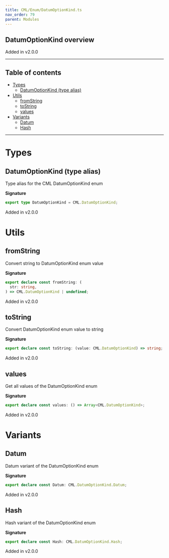 ```yaml
---
title: CML/Enum/DatumOptionKind.ts
nav_order: 79
parent: Modules
---
```


## DatumOptionKind overview

Added in v2.0.0

---

<h2 class="text-delta">Table of contents</h2>

- [Types](#types)
  - [DatumOptionKind (type alias)](#datumoptionkind-type-alias)
- [Utils](#utils)
  - [fromString](#fromstring)
  - [toString](#tostring)
  - [values](#values)
- [Variants](#variants)
  - [Datum](#datum)
  - [Hash](#hash)

---

# Types

## DatumOptionKind (type alias)

Type alias for the CML DatumOptionKind enum

**Signature**

```ts
export type DatumOptionKind = CML.DatumOptionKind;
```

Added in v2.0.0

# Utils

## fromString

Convert string to DatumOptionKind enum value

**Signature**

```ts
export declare const fromString: (
  str: string,
) => CML.DatumOptionKind | undefined;
```

Added in v2.0.0

## toString

Convert DatumOptionKind enum value to string

**Signature**

```ts
export declare const toString: (value: CML.DatumOptionKind) => string;
```

Added in v2.0.0

## values

Get all values of the DatumOptionKind enum

**Signature**

```ts
export declare const values: () => Array<CML.DatumOptionKind>;
```

Added in v2.0.0

# Variants

## Datum

Datum variant of the DatumOptionKind enum

**Signature**

```ts
export declare const Datum: CML.DatumOptionKind.Datum;
```

Added in v2.0.0

## Hash

Hash variant of the DatumOptionKind enum

**Signature**

```ts
export declare const Hash: CML.DatumOptionKind.Hash;
```

Added in v2.0.0
